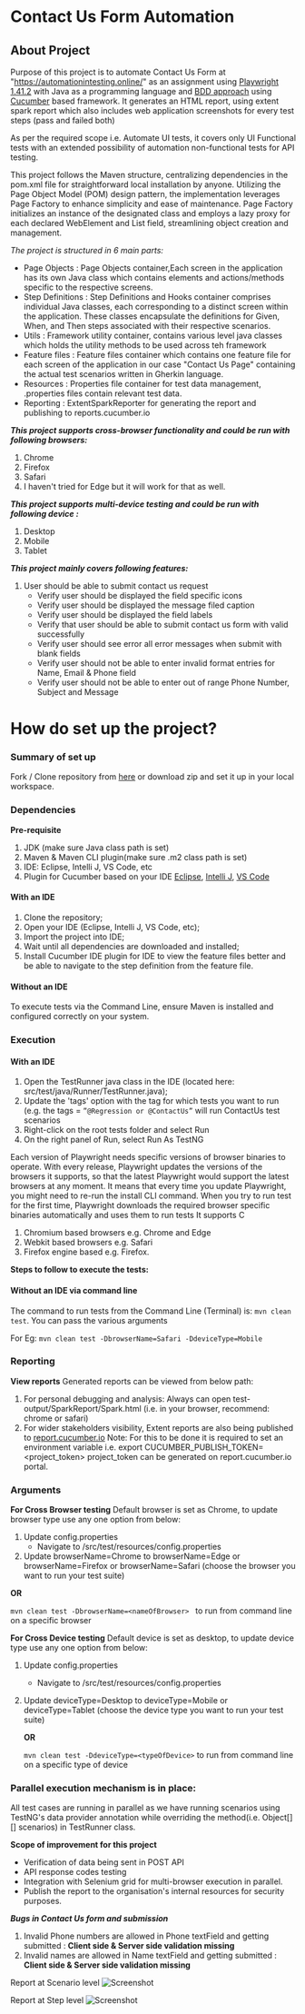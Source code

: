 # Contact Us Form Automation

## About Project
Purpose of this project is to automate Contact Us Form at "https://automationintesting.online/" as an assignment using [Playwright 1.41.2](https://playwright.dev/java/docs/intro) with Java as a programming language and [BDD approach](https://www.browserstack.com/guide/what-is-bdd) using [Cucumber](https://www.browserstack.com/guide/learn-about-cucumber-testing-tool) based framework.
It generates an HTML report, using extent spark report which also includes web application screenshots for every test steps (pass and failed both)

As per the required scope i.e. Automate UI tests, it covers only UI Functional tests with an extended possibility of automation non-functional tests for API testing. 

This project follows the Maven structure, centralizing dependencies in the pom.xml file for straightforward local installation by anyone.
Utilizing the Page Object Model (POM) design pattern, the implementation leverages Page Factory to enhance simplicity and ease of maintenance. 
Page Factory initializes an instance of the designated class and employs a lazy proxy for each declared WebElement and List<WebElement> field, streamlining object creation and management.


*The project is structured in 6 main parts:*
- Page Objects      : Page Objects container,Each screen in the application has its own Java class which contains elements and actions/methods specific to the respective screens.
- Step Definitions  : Step Definitions and Hooks container comprises individual Java classes, each corresponding to a distinct screen within the application. These classes encapsulate the definitions for Given, When, and Then steps associated with their respective scenarios.
- Utils             : Framework utility container, contains various level java classes which holds the utility methods to be used across teh framework
- Feature files     : Feature files container which contains one feature file for each screen of the application in our case "Contact Us Page" containing the actual test scenarios written in Gherkin language.
- Resources         : Properties file container for test data management, .properties files contain relevant test data.
- Reporting         : ExtentSparkReporter for generating the report and publishing to reports.cucumber.io

***This project supports cross-browser functionality and could be run with following browsers:***
1. Chrome
2. Firefox
3. Safari
4. I haven't tried for Edge but it will work for that as well.

***This project supports multi-device testing and could be run with following device :***
1. Desktop
2. Mobile
3. Tablet

***This project mainly covers following features:***

1) User should be able to submit contact us request
   - Verify user should be displayed the field specific icons
   - Verify user should be displayed the message filed caption
   - Verify user should be displayed the field labels
   - Verify that user should be able to submit contact us form with valid successfully
   - Verify user should see error all error messages when submit with blank fields
   - Verify user should not be able to enter invalid format entries for Name, Email & Phone field
   - Verify user should not be able to enter out of range Phone Number, Subject and Message

# How do set up the project? ##

### Summary of set up

Fork / Clone repository from [here](https://github.com/nsraptor/AutomationRoku)
or download zip and set it up in your local workspace.

### Dependencies

**Pre-requisite**
1. JDK  (make sure Java class path is set)
2. Maven & Maven CLI plugin(make sure .m2 class path is set)
3. IDE: Eclipse, Intelli J, VS Code, etc
4. Plugin for Cucumber based on your IDE
   [Eclipse](https://marketplace.eclipse.org/content/cucumber-eclipse-plugin), [Intelli J](https://www.jetbrains.com/help/idea/enabling-cucumber-support-in-project.html), [VS Code](https://marketplace.visualstudio.com/items?itemName=alexkrechik.cucumberautocomplete)

#### With an IDE

1. Clone the repository;
2. Open your IDE (Eclipse, Intelli J, VS Code, etc);
3. Import the project into IDE;
4. Wait until all dependencies are downloaded and installed;
5. Install Cucumber IDE plugin for IDE to view the feature files better and be able to navigate to the step definition from the feature file.

#### Without an IDE

To execute tests via the Command Line, ensure Maven is installed and configured correctly on your system.

### Execution

#### With an IDE

1. Open the TestRunner java class in the IDE (located here: src/test/java/Runner/TestRunner.java);
2. Update the 'tags' option with the tag for which tests you want to run (e.g. the tags = `”@Regression or @ContactUs”` will run ContactUs test scenarios
3. Right-click on the root tests folder and select Run
4. On the right panel of Run, select Run As TestNG

Each version of Playwright needs specific versions of browser binaries to operate.
With every release, Playwright updates the versions of the browsers it supports, so that the latest Playwright would support the latest browsers at any moment. 
It means that every time you update Playwright, you might need to re-run the install CLI command.
When you try to run test for the first time, Playwright downloads the required browser specific binaries automatically and uses them to run tests 
It supports C
1. Chromium based browsers e.g. Chrome and Edge
2. Webkit based browsers e.g. Safari
3. Firefox engine based e.g. Firefox.
   
**Steps to follow to execute the tests:**

#### Without an IDE via command line

The command to run tests from the Command Line (Terminal) is: `mvn clean test`.
You can pass the various arguments

For Eg: `mvn clean test -DbrowserName=Safari -DdeviceType=Mobile`


### Reporting

**View reports**
Generated reports can be viewed from below path:
1) For personal debugging and analysis: Always can open test-output/SparkReport/Spark.html (i.e. in your browser, recommend: chrome or safari)
2) For wider stakeholders visibility, Extent reports are also being published to [report.cucumber.io](https://reports.cucumber.io/report-collections/1efbbc1b-cc55-4b53-802e-f13cd8614652)
   Note:
   For this to be done it is required to set an environment variable i.e. export CUCUMBER_PUBLISH_TOKEN=<project_token>
   project_token can be generated on report.cucumber.io portal.



### Arguments

**For Cross Browser testing**
Default browser is set as Chrome, to update browser type use any one option from below: 
1. Update config.properties
   - Navigate to /src/test/resources/config.properties
2. Update browserName=Chrome to browserName=Edge or browserName=Firefox or browserName=Safari
   (choose the browser you want to run your test suite)

**OR**

   `mvn clean test -DbrowserName=<nameOfBrowser> ` to run from command line on a specific browser

**For Cross Device testing**
Default device is set as desktop, to update device type use any one option from below:
1. Update config.properties 
   - Navigate to /src/test/resources/config.properties
2. Update deviceType=Desktop to deviceType=Mobile or deviceType=Tablet
   (choose the device type you want to run your test suite)

   **OR**

   `mvn clean test -DdeviceType=<typeOfDevice>` to run from command line on a specific type of device

### Parallel execution mechanism is in place:
All test cases are running in parallel as we have running scenarios using TestNG's data provider annotation while overriding the method(i.e. Object[][] scenarios) in TestRunner class.


**Scope of improvement for this project**
  - Verification of data being sent in  POST API
  - API response codes testing
  - Integration with Selenium grid for multi-browser execution in parallel.
  - Publish the report to the organisation's internal resources for security purposes.

***Bugs in Contact Us form and submission***
1. Invalid Phone numbers are allowed in Phone textField and getting submitted : **Client side & Server side validation missing**
2. Invalid names are allowed in Name textField and getting submitted : **Client side & Server side validation missing**

Report at Scenario level
![Screenshot](https://github.com/nsraptor/AutomationRoku/blob/main/Screenshorts/Scenario.png)

Report at Step level
![Screenshot](https://github.com/nsraptor/AutomationRoku/blob/main/Screenshorts/Step.png)
